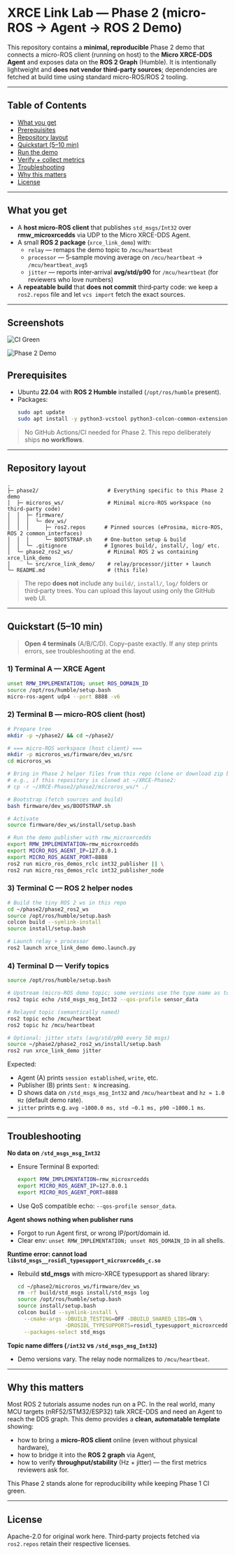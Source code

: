 # XRCE Link Lab — Phase 2 (micro-ROS → Agent → ROS 2 Demo)

This repository contains a **minimal, reproducible** Phase 2 demo that connects a micro-ROS client (running on host) to the **Micro XRCE-DDS Agent** and exposes data on the **ROS 2 Graph** (Humble). It is intentionally lightweight and **does not vendor third‑party sources**; dependencies are fetched at build time using standard micro-ROS/ROS 2 tooling.

---

## Table of Contents
- [What you get](#what-you-get)
- [Prerequisites](#prerequisites)
- [Repository layout](#repository-layout)
- [Quickstart (5–10 min)](#quickstart-510-min)
- [Run the demo](#run-the-demo)
- [Verify + collect metrics](#verify--collect-metrics)
- [Troubleshooting](#troubleshooting)
- [Why this matters](#why-this-matters)
- [License](#license)

---

## What you get

- A **host micro-ROS client** that publishes `std_msgs/Int32` over **rmw_microxrcedds** via UDP to the Micro XRCE-DDS Agent.
- A small **ROS 2 package** (`xrce_link_demo`) with:
  - `relay` — remaps the demo topic to `/mcu/heartbeat`
  - `processor` — 5‑sample moving average on `/mcu/heartbeat` → `/mcu/heartbeat_avg5`
  - `jitter` — reports inter‑arrival **avg/std/p90** for `/mcu/heartbeat` (for reviewers who love numbers)
- A **repeatable build** that **does not commit** third‑party code: we keep a `ros2.repos` file and let `vcs import` fetch the exact sources.

---


## Screenshots

![CI Green](phase2_ros2_ws/src/xrce_link_demo/ci-green.png)

![Phase 2 Demo](phase2_ros2_ws/src/xrce_link_demo/phase2-demo.png)


## Prerequisites

- Ubuntu **22.04** with **ROS 2 Humble** installed (`/opt/ros/humble` present).
- Packages:
  ```bash
  sudo apt update
  sudo apt install -y python3-vcstool python3-colcon-common-extensions
  ```

> No GitHub Actions/CI needed for Phase 2. This repo deliberately ships **no workflows**.

---

## Repository layout

```
.
├─ phase2/                      # Everything specific to this Phase 2 demo
│  ├─ microros_ws/              # Minimal micro-ROS workspace (no third-party code)
│  │  ├─ firmware/
│  │  │  └─ dev_ws/
│  │  │     ├─ ros2.repos      # Pinned sources (eProsima, micro-ROS, ROS 2 common_interfaces)
│  │  │     └─ BOOTSTRAP.sh    # One-button setup & build
│  │  └─ .gitignore            # Ignores build/, install/, log/ etc.
│  └─ phase2_ros2_ws/           # Minimal ROS 2 ws containing xrce_link_demo
│     └─ src/xrce_link_demo/    # relay/processor/jitter + launch
└─ README.md                    # (this file)
```

> The repo **does not** include any `build/`, `install/`, `log/` folders or third‑party trees. You can upload this layout using only the GitHub web UI.

---

## Quickstart (5–10 min)

> **Open 4 terminals** (A/B/C/D). Copy–paste exactly. If any step prints errors, see troubleshooting at the end.

### 1) Terminal **A** — XRCE Agent
```bash
unset RMW_IMPLEMENTATION; unset ROS_DOMAIN_ID
source /opt/ros/humble/setup.bash
micro-ros-agent udp4 --port 8888 -v6
```

### 2) Terminal **B** — micro‑ROS client (host)
```bash
# Prepare tree
mkdir -p ~/phase2/ && cd ~/phase2/

# === micro-ROS workspace (host client) ===
mkdir -p microros_ws/firmware/dev_ws/src
cd microros_ws

# Bring in Phase 2 helper files from this repo (clone or download zip beforehand)
# e.g., if this repository is cloned at ~/XRCE-Phase2:
# cp -r ~/XRCE-Phase2/phase2/microros_ws/* ./

# Bootstrap (fetch sources and build)
bash firmware/dev_ws/BOOTSTRAP.sh

# Activate
source firmware/dev_ws/install/setup.bash

# Run the demo publisher with rmw_microxrcedds
export RMW_IMPLEMENTATION=rmw_microxrcedds
export MICRO_ROS_AGENT_IP=127.0.0.1
export MICRO_ROS_AGENT_PORT=8888
ros2 run micro_ros_demos_rclc int32_publisher || \
ros2 run micro_ros_demos_rclc int32_publisher_node
```

### 3) Terminal **C** — ROS 2 helper nodes
```bash
# Build the tiny ROS 2 ws in this repo
cd ~/phase2/phase2_ros2_ws
source /opt/ros/humble/setup.bash
colcon build --symlink-install
source install/setup.bash

# Launch relay + processor
ros2 launch xrce_link_demo demo.launch.py
```

### 4) Terminal **D** — Verify topics
```bash
source /opt/ros/humble/setup.bash

# Upstream (micro-ROS demo topic; some versions use the type name as topic)
ros2 topic echo /std_msgs_msg_Int32 --qos-profile sensor_data

# Relayed topic (semantically named)
ros2 topic echo /mcu/heartbeat
ros2 topic hz /mcu/heartbeat

# Optional: jitter stats (avg/std/p90 every 50 msgs)
source ~/phase2/phase2_ros2_ws/install/setup.bash
ros2 run xrce_link_demo jitter
```

Expected:
- Agent (A) prints `session established`, `write`, etc.
- Publisher (B) prints `Sent: N` increasing.
- D shows data on `/std_msgs_msg_Int32` and `/mcu/heartbeat` and `hz ≈ 1.0 Hz` (default demo rate).
- `jitter` prints e.g. `avg ~1000.0 ms, std ~0.1 ms, p90 ~1000.1 ms`.

---

## Troubleshooting

**No data on `/std_msgs_msg_Int32`**  
- Ensure Terminal B exported:
  ```bash
  export RMW_IMPLEMENTATION=rmw_microxrcedds
  export MICRO_ROS_AGENT_IP=127.0.0.1
  export MICRO_ROS_AGENT_PORT=8888
  ```
- Use QoS compatible echo: `--qos-profile sensor_data`.

**Agent shows nothing when publisher runs**  
- Forgot to run Agent first, or wrong IP/port/domain id.
- Clear env: `unset RMW_IMPLEMENTATION; unset ROS_DOMAIN_ID` in all shells.

**Runtime error: cannot load `libstd_msgs__rosidl_typesupport_microxrcedds_c.so`**  
- Rebuild **std_msgs** with micro-XRCE typesupport as shared library:
  ```bash
  cd ~/phase2/microros_ws/firmware/dev_ws
  rm -rf build/std_msgs install/std_msgs log
  source /opt/ros/humble/setup.bash
  source install/setup.bash
  colcon build --symlink-install \
    --cmake-args -DBUILD_TESTING=OFF -DBUILD_SHARED_LIBS=ON \
                 -DROSIDL_TYPESUPPORTS=rosidl_typesupport_microxrcedds_c \
    --packages-select std_msgs
  ```

**Topic name differs (`/int32` vs `/std_msgs_msg_Int32`)**  
- Demo versions vary. The relay node normalizes to `/mcu/heartbeat`.

---

## Why this matters

Most ROS 2 tutorials assume nodes run on a PC. In the real world, many MCU targets (nRF52/STM32/ESP32) talk XRCE-DDS and need an Agent to reach the DDS graph. This demo provides a **clean, automatable template** showing:
- how to bring a **micro-ROS client** online (even without physical hardware),
- how to bridge it into the **ROS 2 graph** via Agent,
- how to verify **throughput/stability** (Hz + jitter) — the first metrics reviewers ask for.

This Phase 2 stands alone for reproducibility while keeping Phase 1 CI green.

---

## License

Apache-2.0 for original work here. Third‑party projects fetched via `ros2.repos` retain their respective licenses.

